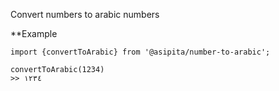 Convert numbers to arabic numbers

**Example

```
import {convertToArabic} from '@asipita/number-to-arabic';

convertToArabic(1234)
>> ١٢٣٤

```